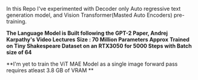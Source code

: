 In this Repo I've experimented with Decoder only Auto regressive text generation model, and Vision Transformer(Masted Auto Encoders) pre-training.

**The Language Model is Built following the GPT-2 Paper, Andrej Karpathy's Video Lectures** 
  **Size : 70 Million Parameters Approx**
  **Trained on Tiny Shakespeare Dataset on an RTX3050 for 5000 Steps with Batch size of 64**

**I'm yet to train the ViT MAE Model as a single image forward pass requires atleast 3.8 GB of VRAM **
  

